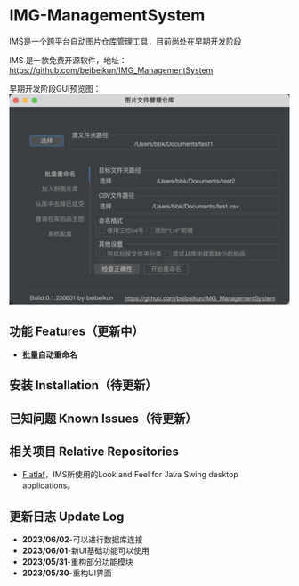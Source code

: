 # IMG-ManagementSystem



IMS是一个跨平台自动图片仓库管理工具，目前尚处在早期开发阶段

IMS 是一款免费开源软件，地址：https://github.com/beibeikun/IMG_ManagementSystem

早期开发阶段GUI预览图：
![gui](https://raw.githubusercontent.com/beibeikun/IMG_ManagementSystem/master/gui.png)



## 功能 Features（更新中）

- **批量自动重命名**

## 安装 Installation（待更新）

## 已知问题 Known Issues（待更新）

## 相关项目 Relative Repositories

- [Flatlaf](https://github.com/JFormDesigner/FlatLaf)，IMS所使用的Look and Feel for Java Swing desktop applications。

## 更新日志 Update Log
- **2023/06/02**-可以进行数据库连接
- **2023/06/01**-新UI基础功能可以使用
- **2023/05/31**-重构部分功能模块
- **2023/05/30**-重构UI界面